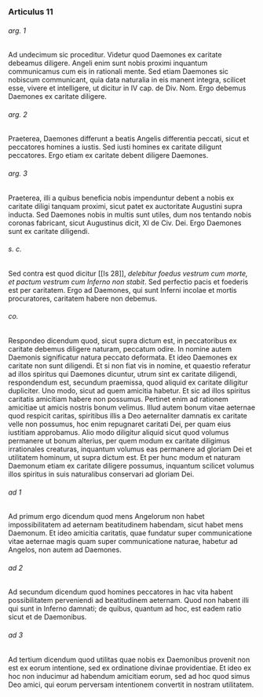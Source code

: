 ### Articulus 11

###### arg. 1
Ad undecimum sic proceditur. Videtur quod Daemones ex caritate debeamus diligere. Angeli enim sunt nobis proximi inquantum communicamus cum eis in rationali mente. Sed etiam Daemones sic nobiscum communicant, quia data naturalia in eis manent integra, scilicet esse, vivere et intelligere, ut dicitur in IV cap. de Div. Nom. Ergo debemus Daemones ex caritate diligere.

###### arg. 2
Praeterea, Daemones differunt a beatis Angelis differentia peccati, sicut et peccatores homines a iustis. Sed iusti homines ex caritate diligunt peccatores. Ergo etiam ex caritate debent diligere Daemones.

###### arg. 3
Praeterea, illi a quibus beneficia nobis impenduntur debent a nobis ex caritate diligi tanquam proximi, sicut patet ex auctoritate Augustini supra inducta. Sed Daemones nobis in multis sunt utiles, dum nos tentando nobis coronas fabricant, sicut Augustinus dicit, XI de Civ. Dei. Ergo Daemones sunt ex caritate diligendi.

###### s. c.
Sed contra est quod dicitur [[Is 28]], *delebitur foedus vestrum cum morte, et pactum vestrum cum Inferno non stabit*. Sed perfectio pacis et foederis est per caritatem. Ergo ad Daemones, qui sunt Inferni incolae et mortis procuratores, caritatem habere non debemus.

###### co.
Respondeo dicendum quod, sicut supra dictum est, in peccatoribus ex caritate debemus diligere naturam, peccatum odire. In nomine autem Daemonis significatur natura peccato deformata. Et ideo Daemones ex caritate non sunt diligendi. Et si non fiat vis in nomine, et quaestio referatur ad illos spiritus qui Daemones dicuntur, utrum sint ex caritate diligendi, respondendum est, secundum praemissa, quod aliquid ex caritate diligitur dupliciter. Uno modo, sicut ad quem amicitia habetur. Et sic ad illos spiritus caritatis amicitiam habere non possumus. Pertinet enim ad rationem amicitiae ut amicis nostris bonum velimus. Illud autem bonum vitae aeternae quod respicit caritas, spiritibus illis a Deo aeternaliter damnatis ex caritate velle non possumus, hoc enim repugnaret caritati Dei, per quam eius iustitiam approbamus. Alio modo diligitur aliquid sicut quod volumus permanere ut bonum alterius, per quem modum ex caritate diligimus irrationales creaturas, inquantum volumus eas permanere ad gloriam Dei et utilitatem hominum, ut supra dictum est. Et per hunc modum et naturam Daemonum etiam ex caritate diligere possumus, inquantum scilicet volumus illos spiritus in suis naturalibus conservari ad gloriam Dei.

###### ad 1
Ad primum ergo dicendum quod mens Angelorum non habet impossibilitatem ad aeternam beatitudinem habendam, sicut habet mens Daemonum. Et ideo amicitia caritatis, quae fundatur super communicatione vitae aeternae magis quam super communicatione naturae, habetur ad Angelos, non autem ad Daemones.

###### ad 2
Ad secundum dicendum quod homines peccatores in hac vita habent possibilitatem perveniendi ad beatitudinem aeternam. Quod non habent illi qui sunt in Inferno damnati; de quibus, quantum ad hoc, est eadem ratio sicut et de Daemonibus.

###### ad 3
Ad tertium dicendum quod utilitas quae nobis ex Daemonibus provenit non est ex eorum intentione, sed ex ordinatione divinae providentiae. Et ideo ex hoc non inducimur ad habendum amicitiam eorum, sed ad hoc quod simus Deo amici, qui eorum perversam intentionem convertit in nostram utilitatem.

